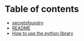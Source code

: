 # Table of contents

* [secretsfoundry](README.md)
* [README](jsii-lib.md)
* [How to use the python library](python-lib.md)

